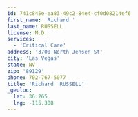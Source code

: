 ```yaml
---
id: 741c845e-ea83-49c2-84e4-cf0d08214ef6
first_name: 'Richard '
last_name: RUSSELL
license: M.D.
services:
  - 'Critical Care'
address: '3700 North Jensen St'
city: 'Las Vegas'
state: NV
zip: '89129'
phone: 702-767-5077
title: 'Richard  RUSSELL'
_geoloc:
  lat: 36.265
  lng: -115.308
---
```

